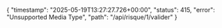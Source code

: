 {
    "timestamp": "2025-05-19T13:27:27.726+00:00",
    "status": 415,
    "error": "Unsupported Media Type",
    "path": "/api/risque/1/valider"
}
